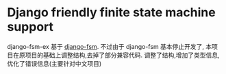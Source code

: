 # Django friendly finite state machine support

django-fsm-ex 基于 [django-fsm](https://github.com/kmmbvnr/django-fsm). 不过由于 django-fsm 基本停止开发了,
本项目在原项目的基础上调整结构,去掉了部分兼容代码.
调整了结构,增加了类型信息, 优化了错误信息(主要针对中文项目)
